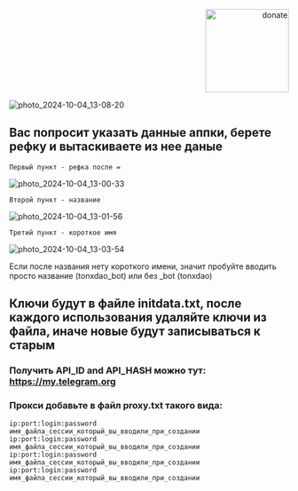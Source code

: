<div align="right">
  <a href="https://github.com/meKryztal">
    <img src="https://github.com/user-attachments/assets/c381e8c0-e56a-4134-b333-4ec0dffab514" alt="donate" width="150">
  </a>
</div>


![photo_2024-10-04_13-08-20](https://github.com/user-attachments/assets/a3b6811c-4909-4fa7-8864-23563f252df5)

## Вас попросит указать данные аппки, берете рефку и вытаскиваете из нее даные 

```
Первый пункт - рефка после = 
```
![photo_2024-10-04_13-00-33](https://github.com/user-attachments/assets/d60aa215-93a3-4497-8da7-ff9697387f51)

```
Второй пункт - название
```
![photo_2024-10-04_13-01-56](https://github.com/user-attachments/assets/15ce725b-a490-45f3-b8dd-3da67de5e6ff)

```
Третий пункт - короткое имя
```
![photo_2024-10-04_13-03-54](https://github.com/user-attachments/assets/1c8951c4-27b4-4547-8b90-4d1c905ee9fe)

Если после названия нету короткого имени, значит пробуйте вводить просто название (tonxdao_bot) или без _bot (tonxdao)

## Ключи будут в файле initdata.txt, после каждого использования удаляйте ключи из файла, иначе новые будут записываться к старым 

### Получить API_ID and API_HASH можно тут: https://my.telegram.org


### Прокси добавьте в файл proxy.txt такого вида:

```
ip:port:login:password имя_файла_сессии_который_вы_вводили_при_создании
ip:port:login:password имя_файла_сессии_который_вы_вводили_при_создании
ip:port:login:password имя_файла_сессии_который_вы_вводили_при_создании
ip:port:login:password имя_файла_сессии_который_вы_вводили_при_создании
```


